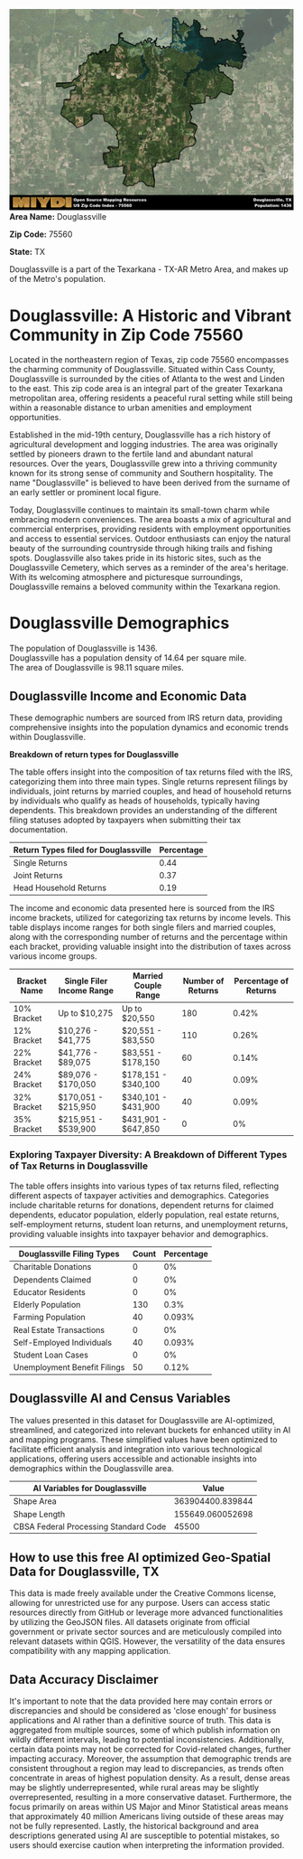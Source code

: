 ![Image Alt Text](../_images/75560.png)
**Area Name:** Douglassville

**Zip Code:** 75560

**State:** TX

Douglassville is a part of the Texarkana - TX-AR Metro Area, and makes up  of the Metro's population.  

# Douglassville: A Historic and Vibrant Community in Zip Code 75560  

Located in the northeastern region of Texas, zip code 75560 encompasses the charming community of Douglassville. Situated within Cass County, Douglassville is surrounded by the cities of Atlanta to the west and Linden to the east. This zip code area is an integral part of the greater Texarkana metropolitan area, offering residents a peaceful rural setting while still being within a reasonable distance to urban amenities and employment opportunities.

Established in the mid-19th century, Douglassville has a rich history of agricultural development and logging industries. The area was originally settled by pioneers drawn to the fertile land and abundant natural resources. Over the years, Douglassville grew into a thriving community known for its strong sense of community and Southern hospitality. The name "Douglassville" is believed to have been derived from the surname of an early settler or prominent local figure.

Today, Douglassville continues to maintain its small-town charm while embracing modern conveniences. The area boasts a mix of agricultural and commercial enterprises, providing residents with employment opportunities and access to essential services. Outdoor enthusiasts can enjoy the natural beauty of the surrounding countryside through hiking trails and fishing spots. Douglassville also takes pride in its historic sites, such as the Douglassville Cemetery, which serves as a reminder of the area's heritage. With its welcoming atmosphere and picturesque surroundings, Douglassville remains a beloved community within the Texarkana region.

# Douglassville Demographics

The population of Douglassville is 1436.  
Douglassville has a population density of 14.64 per square mile.  
The area of Douglassville is 98.11 square miles.  

## Douglassville Income and Economic Data

These demographic numbers are sourced from IRS return data, providing comprehensive insights into the population dynamics and economic trends within Douglassville.

**Breakdown of return types for Douglassville**

The table offers insight into the composition of tax returns filed with the IRS, categorizing them into three main types. Single returns represent filings by individuals, joint returns by married couples, and head of household returns by individuals who qualify as heads of households, typically having dependents. This breakdown provides an understanding of the different filing statuses adopted by taxpayers when submitting their tax documentation.

| Return Types filed for Douglassville                              | Percentage          |
|----------------------------------------------------------|---------------------|
| Single Returns                                            | 0.44 |
| Joint Returns                                             | 0.37 |
| Head Household Returns                                    | 0.19 |

The income and economic data presented here is sourced from the IRS income brackets, utilized for categorizing tax returns by income levels. This table displays income ranges for both single filers and married couples, along with the corresponding number of returns and the percentage within each bracket, providing valuable insight into the distribution of taxes across various income groups.

| Bracket Name       | Single Filer Income Range | Married Couple Range | Number of Returns | Percentage of Returns |
|--------------------|----------------------------|----------------------|-------------------|-----------------------|
| 10% Bracket        | Up to $10,275              | Up to $20,550        | 180 | 0.42% |
| 12% Bracket        | $10,276 - $41,775          | $20,551 - $83,550    | 110 | 0.26% |
| 22% Bracket        | $41,776 - $89,075          | $83,551 - $178,150   | 60 | 0.14% |
| 24% Bracket        | $89,076 - $170,050         | $178,151 - $340,100  | 40 | 0.09% |
| 32% Bracket        | $170,051 - $215,950        | $340,101 - $431,900  | 40 | 0.09% |
| 35% Bracket        | $215,951 - $539,900        | $431,901 - $647,850  | 0 | 0% |

### Exploring Taxpayer Diversity: A Breakdown of Different Types of Tax Returns in Douglassville

The table offers insights into various types of tax returns filed, reflecting different aspects of taxpayer activities and demographics. Categories include charitable returns for donations, dependent returns for claimed dependents, educator population, elderly population, real estate returns, self-employment returns, student loan returns, and unemployment returns, providing valuable insights into taxpayer behavior and demographics.

| Douglassville Filing Types                    | Count | Percentage |
|--------------------------------------|-------|------------|
| Charitable Donations                 | 0 | 0% |
| Dependents Claimed                   | 0 | 0% |
| Educator Residents                   | 0 | 0% |
| Elderly Population                   | 130 | 0.3% |
| Farming Population                   | 40 | 0.093% |
| Real Estate Transactions             | 0 | 0% |
| Self-Employed Individuals            | 40 | 0.093% |
| Student Loan Cases                   | 0 | 0% |
| Unemployment Benefit Filings         | 50 | 0.12% |

## Douglassville AI and Census Variables

The values presented in this dataset for Douglassville are AI-optimized, streamlined, and categorized into relevant buckets for enhanced utility in AI and mapping programs. These simplified values have been optimized to facilitate efficient analysis and integration into various technological applications, offering users accessible and actionable insights into demographics within the Douglassville area.

| AI Variables for Douglassville | Value |
|-------------|-------|
| Shape Area | 363904400.839844 |
| Shape Length | 155649.060052698 |
| CBSA Federal Processing Standard Code | 45500 |

## How to use this free AI optimized Geo-Spatial Data for Douglassville, TX

This data is made freely available under the Creative Commons license, allowing for unrestricted use for any purpose. Users can access static resources directly from GitHub or leverage more advanced functionalities by utilizing the GeoJSON files. All datasets originate from official government or private sector sources and are meticulously compiled into relevant datasets within QGIS. However, the versatility of the data ensures compatibility with any mapping application.

## Data Accuracy Disclaimer
It's important to note that the data provided here may contain errors or discrepancies and should be considered as 'close enough' for business applications and AI rather than a definitive source of truth. This data is aggregated from multiple sources, some of which publish information on wildly different intervals, leading to potential inconsistencies. Additionally, certain data points may not be corrected for Covid-related changes, further impacting accuracy. Moreover, the assumption that demographic trends are consistent throughout a region may lead to discrepancies, as trends often concentrate in areas of highest population density. As a result, dense areas may be slightly underrepresented, while rural areas may be slightly overrepresented, resulting in a more conservative dataset. Furthermore, the focus primarily on areas within US Major and Minor Statistical areas means that approximately 40 million Americans living outside of these areas may not be fully represented. Lastly, the historical background and area descriptions generated using AI are susceptible to potential mistakes, so users should exercise caution when interpreting the information provided.
